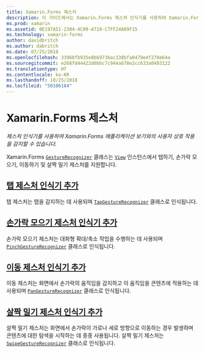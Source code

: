```yaml
---
title: Xamarin.Forms 제스처
description: 이 가이드에서는 Xamarin.Forms 제스처 인식기를 사용하여 Xamarin.Forms 애플리케이션 보기와의 사용자 상호 작용을 감지하는 방법을 설명합니다.
ms.prod: xamarin
ms.assetid: 0E197A51-2304-4C09-A710-C7FF24A89F15
ms.technology: xamarin-forms
author: davidbritch
ms.author: dabritch
ms.date: 07/25/2018
ms.openlocfilehash: 33968fb935e8b69736ac338bfa0479e4f278e64a
ms.sourcegitcommit: e268fd44422d0bbc7c944a678e2cc633a0493122
ms.translationtype: HT
ms.contentlocale: ko-KR
ms.lasthandoff: 10/25/2018
ms.locfileid: "50106184"
---
```

# <a name="xamarinforms-gestures"></a>Xamarin.Forms 제스처

_제스처 인식기를 사용하여 Xamarin.Forms 애플리케이션 보기와의 사용자 상호 작용을 감지할 수 있습니다._

Xamarin.Forms [`GestureRecognizer`](xref:Xamarin.Forms.GestureRecognizer) 클래스는 [`View`](xref:Xamarin.Forms.View) 인스턴스에서 탭하기, 손가락 모으기, 이동하기 및 살짝 밀기 제스처를 지원합니다.

## <a name="adding-a-tap-gesture-recognizertapmd"></a>[탭 제스처 인식기 추가](tap.md)

탭 제스처는 탭을 감지하는 데 사용되며 [`TapGestureRecognizer`](xref:Xamarin.Forms.TapGestureRecognizer) 클래스로 인식됩니다.

## <a name="adding-a-pinch-gesture-recognizerpinchmd"></a>[손가락 모으기 제스처 인식기 추가](pinch.md)

손가락 모으기 제스처는 대화형 확대/축소 작업을 수행하는 데 사용되며 [`PinchGestureRecognizer`](xref:Xamarin.Forms.PinchGestureRecognizer) 클래스로 인식됩니다.

## <a name="adding-a-pan-gesture-recognizerpanmd"></a>[이동 제스처 인식기 추가](pan.md)

이동 제스처는 화면에서 손가락의 움직임을 감지하고 이 움직임을 콘텐츠에 적용하는 데 사용되며 [`PanGestureRecognizer`](xref:Xamarin.Forms.PanGestureRecognizer) 클래스로 인식됩니다.

## <a name="adding-a-swipe-gesture-recognizerswipemd"></a>[살짝 밀기 제스처 인식기 추가](swipe.md)

살짝 밀기 제스처는 화면에서 손가락이 가로나 세로 방향으로 이동하는 경우 발생하며 콘텐츠에 대한 탐색을 시작하는 데 종종 사용됩니다. 살짝 밀기 제스처는 [`SwipeGestureRecognizer`](xref:Xamarin.Forms.SwipeGestureRecognizer) 클래스로 인식됩니다.
